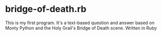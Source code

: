 # bridge-of-death.rb
This is my first program. It's a text-based question and answer based on Monty Python and the Holy Grail's Bridge of Death scene. Written in Ruby
